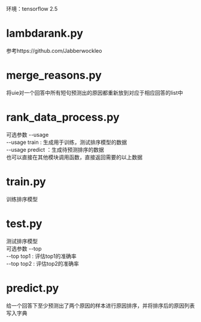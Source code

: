 环境：tensorflow 2.5  


# lambdarank.py
参考https://github.com/Jabberwockleo  

# merge_reasons.py
将uie对一个回答中所有短句预测出的原因都重新放到对应于相应回答的list中  

# rank_data_process.py
可选参数 --usage  
--usage train : 生成用于训练，测试排序模型的数据  
--usage predict ：生成待预测排序的数据  
也可以直接在其他模块调用函数，直接返回需要的以上数据  

# train.py
训练排序模型  

# test.py 
测试排序模型  
可选参数 --top  
--top top1 : 评估top1的准确率  
--top top2 : 评估top2的准确率  

# predict.py
给一个回答下至少预测出了两个原因的样本进行原因排序，并将排序后的原因列表写入字典  

